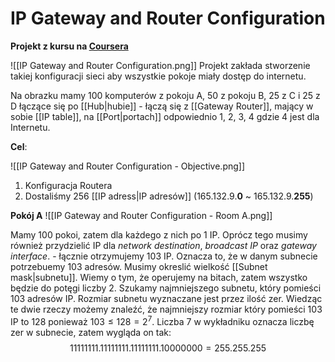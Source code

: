 # IP Gateway and Router Configuration
**Projekt z kursu na [Coursera](https://www.coursera.org/learn/tcpip)**

![[IP Gateway and Router Configuration.png]]
Projekt zakłada stworzenie takiej konfiguracji sieci aby wszystkie pokoje miały dostęp do internetu.

Na obrazku mamy 100 komputerów z pokoju A, 50 z pokoju B, 25 z C i 25 z D łączące się po [[Hub|hubie]] - łączą się z [[Gateway Router]], mający w sobie [[IP table]], na [[Port|portach]] odpowiednio 1, 2, 3, 4 gdzie 4 jest dla Internetu.  

**Cel**:

![[IP Gateway and Router Configuration - Objective.png]]
1. Konfiguracja Routera
2. Dostaliśmy 256 [[IP adress|IP adresów]] (165.132.9.**0** ~ 165.132.9.**255**)

**Pokój A**
![[IP Gateway and Router Configuration - Room A.png]]

Mamy 100 pokoi, zatem dla każdego z nich po 1 IP. Oprócz tego musimy również przydzielić IP dla *network destination*, *broadcast IP* oraz *gateway interface*. - łącznie otrzymujemy 103 IP.
Oznacza to, że w danym subnecie potrzebuemy 103 adresów. Musimy okreslić wielkość [[Subnet mask|subnetu]]. Wiemy o tym, że operujemy na bitach, zatem wszystko będzie do potęgi liczby 2. Szukamy najmniejszego subnetu, który pomieści 103 adresów IP. Rozmiar subnetu wyznaczane jest przez ilość zer.
Wiedząc te dwie rzeczy możemy znaleźć, że najmniejszy rozmiar który pomieści 103 IP to 128 ponieważ $103 \leq 128=2^{7}$.  Liczba 7 w wykładniku oznacza liczbę zer w subnecie, zatem wygląda on tak: 
$$ 11111111.11111111.11111111.10000000 = 255.255.255$$
